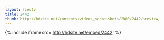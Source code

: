 ```yaml
---
layout: sieutv
title: 2442
thumb: http://hdsite.net/contents/videos_screenshots/2000/2442/preview_360p.mp4.jpg
---
```

{% include iframe src='http://hdsite.net/embed/2442' %}
 
